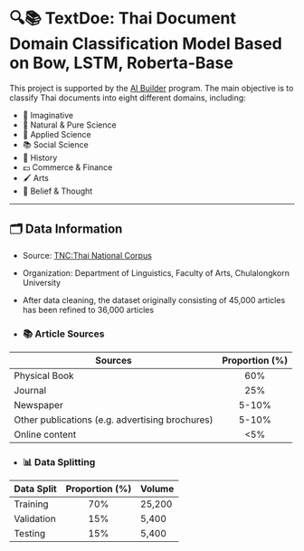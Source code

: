# 🔍📚 TextDoe: Thai Document Domain Classification Model Based on Bow, LSTM, Roberta-Base
This project is supported by the [AI Builder](https://ai-builders.github.io/) program. The main objective is to classify Thai documents into eight different domains, including:

- 🔮 Imaginative
- 🌱 Natural & Pure Science
- 🔬 Applied Science
- 📚 Social Science
- 🔎 History
- 💵 Commerce & Finance
- 🖌️ Arts
- 🙏 Belief & Thought


---

## 🗂️ Data Information

- Source: [TNC:Thai National Corpus](https://www.arts.chula.ac.th/ling/tnc/)
- Organization: Department of Linguistics, Faculty of Arts, Chulalongkorn University
- After data cleaning, the dataset originally consisting of 45,000 articles has been refined to 36,000 articles
  
- ### 📚 Article Sources

| Sources                                         | Proportion (%) |
| ---------------------------------------------   | :------------: |
| Physical Book                                   |      60%       |
| Journal                                         |      25%       |
| Newspaper                                       |    5-10%       |
| Other publications (e.g. advertising brochures) |    5-10%       |
| Online content                                  |      <5%       |
  
- ### 📊 Data Splitting
  
| Data Split | Proportion (%) | Volume |
| ---------- | :------------: | ------ |
| Training   |      70%       | 25,200 |
| Validation |      15%       | 5,400  |
| Testing    |      15%       | 5,400  |

